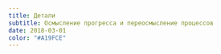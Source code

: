 ```yaml
---
title: Детали
subtitle: Осмысление прогресса и переосмысление процессов
date: 2018-03-01
color: "#A19FCE"
---
```

